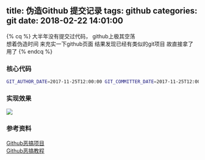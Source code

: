 title: 伪造Github 提交记录 
tags: github
categories: git
date: 2018-02-22  14:01:00
---

{% cq %} 大半年没有提交过代码， github上极其空荡  
想着伪造时间 来充实一下github页面
结果发现已经有类似的git项目
故直接拿了用了
{% endcq %}

### 核心代码
```bash
GIT_AUTHOR_DATE=2017-11-25T12:00:00 GIT_COMMITTER_DATE=2017-11-25T12:00:00 git commit --allow-empty -m "gitfiti" > /dev/null
```
<!-- more -->
### 实现效果
![](https://ws1.sinaimg.cn/large/006Xrlj6gy1fop7b9r5npj30kl05v0sr.jpg)
### 参考资料
[Github恶搞项目](https://github.com/gelstudios/gitfiti)  
[Github恶搞教程](http://www.cnblogs.com/honoka/p/4865622.html)